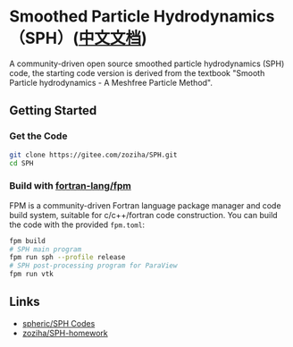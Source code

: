 # Smoothed Particle Hydrodynamics（SPH）([中文文档](./README.md))

A community-driven open source smoothed particle hydrodynamics (SPH) code, the starting code version is derived from the textbook "Smooth Particle hydrodynamics - A Meshfree Particle Method".

## Getting Started

### Get the Code

```sh
git clone https://gitee.com/zoziha/SPH.git
cd SPH
```

### Build with [fortran-lang/fpm](https://github.com/fortran-lang/fpm)

FPM is a community-driven Fortran language package manager and code build system, suitable for c/c++/fortran code construction.
You can build the code with the provided `fpm.toml`:

```sh
fpm build
# SPH main program
fpm run sph --profile release
# SPH post-processing program for ParaView
fpm run vtk
```

## Links

- [spheric/SPH Codes](https://spheric-sph.org/sph-projects-and-codes)
- [zoziha/SPH-homework](https://github.com/zoziha/SPH-homework)
